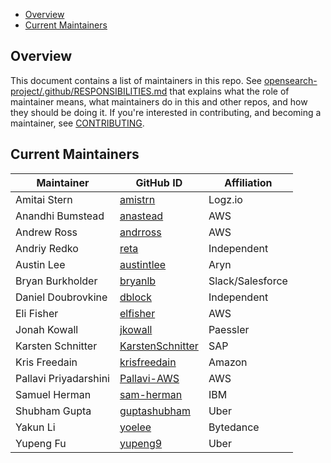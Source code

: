 - [Overview](#overview)
- [Current Maintainers](#current-maintainers)

## Overview

This document contains a list of maintainers in this repo. See [opensearch-project/.github/RESPONSIBILITIES.md](https://github.com/opensearch-project/.github/blob/main/RESPONSIBILITIES.md#maintainer-responsibilities) that explains what the role of maintainer means, what maintainers do in this and other repos, and how they should be doing it. If you're interested in contributing, and becoming a maintainer, see [CONTRIBUTING](CONTRIBUTING.md).

## Current Maintainers

| Maintainer            | GitHub ID                                               | Affiliation      |
| --------------------- | ------------------------------------------------------- | ---------------- |
| Amitai Stern          | [amistrn](https://github.com/amistrn)                   | Logz.io          |
| Anandhi Bumstead      | [anastead](https://github.com/anastead)                 | AWS              |
| Andrew Ross           | [andrross](https://github.com/andrross)                 | AWS              |
| Andriy Redko          | [reta](https://github.com/reta)                         | Independent      |
| Austin Lee            | [austintlee](https://github.com/austintlee)             | Aryn             |
| Bryan Burkholder      | [bryanlb](https://github.com/bryanlb)                   | Slack/Salesforce |
| Daniel Doubrovkine    | [dblock](https://github.com/dblock)                     | Independent      |
| Eli Fisher            | [elfisher](https://github.com/elfisher)                 | AWS              |
| Jonah Kowall          | [jkowall](https://github.com/jkowall)                   | Paessler         |
| Karsten Schnitter     | [KarstenSchnitter](https://github.com/KarstenSchnitter) | SAP              |
| Kris Freedain         | [krisfreedain](https://github.com/krisfreedain)         | Amazon           |
| Pallavi Priyadarshini | [Pallavi-AWS](https://github.com/Pallavi-AWS)           | AWS              |
| Samuel Herman         | [sam-herman](https://github.com/sam-herman/)            | IBM           |
| Shubham Gupta         | [guptashubham](https://github.com/guptashubham)         | Uber             |
| Yakun Li              | [yoelee](https://github.com/yoelee)                     | Bytedance        |
| Yupeng Fu             | [yupeng9](https://github.com/yupeng9)                   | Uber             |
